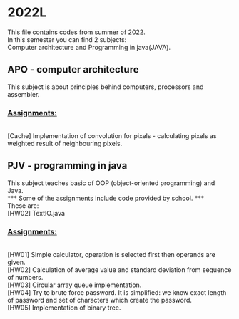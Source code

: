  <h1>2022L</h1>
<p>
This file contains codes from summer of 2022. <br>
In this semester you can find 2 subjects: <br>
Computer architecture and Programming in java(JAVA). <br>
</p>

<p>
<h2>APO - computer architecture</h2>
This subject is about principles behind computers, processors and assembler. <br>

<h3><ins>Assignments:</ins></h3> <br>
[Cache] Implementation of convolution for pixels - calculating pixels as weighted result of neighbouring pixels. <br>
</p>

<p>
<h2>PJV - programming in java</h2>
This subject teaches basic of OOP (object-oriented programming) and Java. <br>
*** Some of the assignments include code provided by school. *** <br>
These are: <br>
[HW02] TextIO.java <br>

<h3><ins>Assignments:</ins></h3> <br>
[HW01] Simple calculator, operation is selected first then operands are given. <br>
[HW02] Calculation of average value and standard deviation from sequence of numbers. <br>
[HW03] Circular array queue implementation. <br>
[HW04] Try to brute force password. It is simplified: we know exact length of password and set of characters which create the password. <br>
[HW05] Implementation of binary tree. <br>
</p>